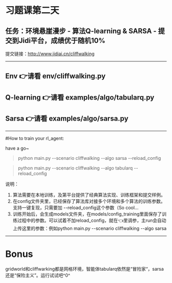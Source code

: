 # 习题课第二天

## 任务：环境悬崖漫步 - 算法Q-learning & SARSA - 提交到Jidi平台，成绩优于随机10%

提交链接：http://www.jidiai.cn/cliffwalking


---
## Env 👉请看 env/cliffwalking.py

## Q-learning 👉请看 examples/algo/tabularq.py
## Sarsa 👉请看 examples/algo/sarsa.py


---
#How to train your rl_agent:

have a go~
>python main.py --scenario cliffwalking --algo sarsa --reload_config

>python main.py --scenario cliffwalking --algo tabularq --reload_config

说明：
1. 算法需要在本地训练，及第平台提供了经典算法实现、训练框架和提交样例。
2. 在config文件夹里，已经保存了算法库对接多个环境和多个算法的训练参数。支持一键复现，只需要加 --reload_config这个参数（So cool...
3. 训练开始后，会生成models文件夹，在models/config_training里面保存了训练过程中的参数。可以试着不加reload_config，就在👈里调参，主run会自动上传这里的参数：例如python main.py --scenario cliffwalking --algo sarsa

---
# Bonus
gridworld和cliffwarking都是网格环境，智能体tabularq依然是“冒险家“，sarsa还是“保险主义”。运行试试吧^0^